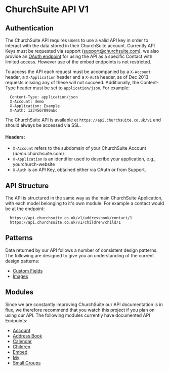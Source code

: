 # ChurchSuite API V1

## Authentication

The ChurchSuite API requires users to use a valid API key in order to interact with the data stored in their ChurchSuite account. Currently API Keys must be requested via support (support@churchsuite.com), we also provide an [OAuth endpoint](https://github.com/ChurchSuite/churchsuite-api/blob/master/oauth.md) for using the API as a specific Contact with limited access. However use of the embed endpoints is not restricted.

To access the API each request must be accompanied by a `X-Account` header, a `X-Application` header and a `X-Auth` header, as of Dec 2013 requests missing any of these will not succeed. Additionally, the Content-Type header must be set to `application/json`. For example:

````
  Content-Type: application/json
  X-Account: demo
  X-Application: Example
  X-Auth: 1234567890abc
````

The ChurchSuite API is available at `https://api.churchsuite.co.uk/v1` and should always be accessed via SSL.

#### Headers: 

* `X-Account` refers to the subdomain of your ChurchSuite Account (*demo*.churchsuite.com)
* `X-Application` is an identifier used to describe your application, e.g., yourchurch-website
* `X-Auth` is an API Key, obtained either via OAuth or from Support.

## API Structure

The API is structured in the same way as the main ChurchSuite Application, with each model belonging to it's own module. For example a contact would be at the endpoint:

````
  https://api.churchsuite.co.uk/v1/addressbook/contact/1
  https://api.churchsuite.co.uk/v1/children/child/1
````

## Patterns

Data returned by our API follows a number of consistent design patterns. The following are designed to give you an understanding of the current design patterns:

* [Custom Fields](https://github.com/ChurchSuite/churchsuite-api/blob/master/patterns/custom_fields.md)
* [Images](https://github.com/ChurchSuite/churchsuite-api/blob/master/patterns/images.md)

## Modules

Since we are constantly improving ChurchSuite our API documentation is in flux, we therefore recommend that you watch this project if you plan on using our API. The following modules currently have documented API Endpoints:

* [Account](https://github.com/ChurchSuite/churchsuite-api/blob/master/modules/account.md)
* [Address Book](https://github.com/ChurchSuite/churchsuite-api/blob/master/modules/addressbook.md)
* [Calendar](https://github.com/ChurchSuite/churchsuite-api/blob/master/modules/calendar.md)
* [Children](https://github.com/ChurchSuite/churchsuite-api/blob/master/modules/children.md)
* [Embed](https://github.com/ChurchSuite/churchsuite-api/blob/master/modules/embed.md)
* [My](https://github.com/ChurchSuite/churchsuite-api/blob/master/modules/my.md)
* [Small Groups](https://github.com/ChurchSuite/churchsuite-api/blob/master/modules/smallgroups.md)
